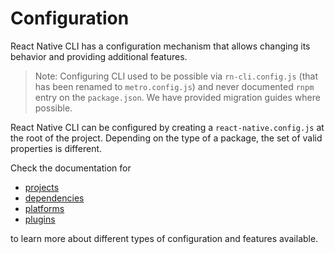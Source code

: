 # Configuration

React Native CLI has a configuration mechanism that allows changing its behavior and providing additional features.

> Note: Configuring CLI used to be possible via `rn-cli.config.js` (that has been renamed to `metro.config.js`) and never documented `rnpm` entry on the `package.json`. We have provided migration guides where possible.

React Native CLI can be configured by creating a `react-native.config.js` at the root of the project. Depending on the type of a package, the set of valid properties is different.

Check the documentation for

- [projects](./projects.md)
- [dependencies](./dependencies.md)
- [platforms](./platforms.md)
- [plugins](./plugins.md)

to learn more about different types of configuration and features available.
